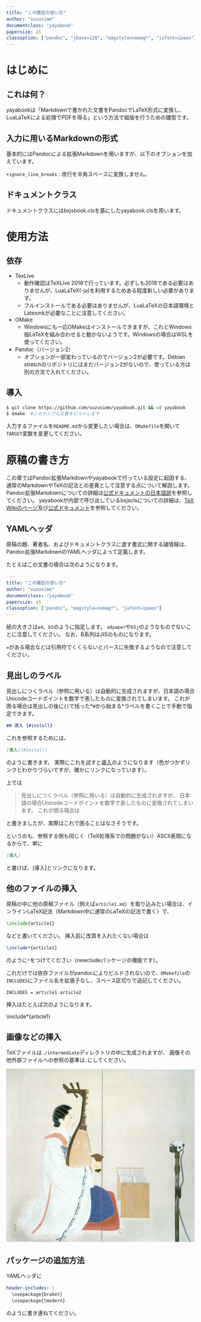 ```yaml
---
title: "この雛型の使い方"
author: "suzusime"
documentclass: "yayabook"
papersize: a5
classoption: ["pandoc", "jbase=12Q", "magstyle=nomag*", "jafont=ipaex"]
---
```


# はじめに
## これは何？
yayabookは「Markdownで書かれた文書をPandocでLaTeX形式に変換し、LuaLaTeXによる処理でPDFを得る」という方法で組版を行うための雛型です。

## 入力に用いるMarkdownの形式
基本的にはPandocによる拡張Markdownを用いますが、以下のオプションを加えています。

`+ignore_line_breaks`
:    改行を半角スペースに変換しません。


## ドキュメントクラス
ドキュメントクラスにはbxjsbook.clsを基にしたyayabook.clsを用います。

# 使用方法
## 依存
- TexLive
    - 動作確認はTeXLive 2018で行っています。必ずしも2018である必要はありませんが、LuaLaTeX(-ja)を利用するためある程度新しい必要があります。
    - フルインストールである必要はありませんが、LuaLaTeXの日本語環境とLatexmkが必要なことに注意してください。
- OMake
    - Windowsにも一応OMakeはインストールできますが、これとWindows版LaTeXを組み合わせると動かないようです。Windowsの場合はWSLを使ってください。
- Pandoc（バージョン2）
    - オプションが一部変わっているのでバージョン2が必要です。Debian stretchのリポジトリにはまだバージョン2がないので、使っている方は別の方法で入れてください。

## 導入
```bash
$ git clone https://github.com/suzusime/yayabook.git && cd yayabook
$ omake  #このサンプル文書をビルドします
```

入力するファイルを`README.md`から変更したい場合は、`OMakefile`を開いて`TARGET`変数を変更してください。

# 原稿の書き方
この章ではPandoc拡張Markdownやyayabookで行っている設定に起因する、通常のMarkdownやTeXの記法との差異として注意する点について解説します。
Pandoc拡張Markdownについての詳細は[公式ドキュメントの日本語訳](http://sky-y.github.io/site-pandoc-jp/users-guide/)を参照してください。
yayabookが内部で呼び出しているbxjsclsについての詳細は、[TeX Wikiのページ](https://texwiki.texjp.org/?BXjscls)及び[公式ドキュメント](https://github.com/zr-tex8r/BXjscls/blob/master/bxjscls-manual.pdf)を参照してください。

## YAMLヘッダ
原稿の題、著者名、およびドキュメントクラスに渡す書式に関する諸情報は、Pandoc拡張MarkdownのYAMLヘッダによって定義します。

たとえばこの文書の場合は次のようになります。

```yaml
---
title: "この雛型の使い方"
author: "suzusime"
documentclass: "yayabook"
papersize: a5
classoption: ["pandoc", "magstyle=nomag*", "jafont=ipaex"]
---
```

紙の大きさは`a4`、`b5`のように指定します。
`a4paper`や`b5j`のようなものでないことに注意してください。
なお、B系列はJISのものになります。

`=`がある場合などは引用符でくくらないとパースに失敗するようなので注意してください。

## 見出しのラベル
見出しにつくラベル（参照に用いる）は自動的に生成されますが、日本語の場合Unicodeコードポイントを数字で表したものに変換されてしまいます。
これが困る場合は見出しの後に`{}`で括った*`#`から始まる*ラベルを書くことで手動で指定できます。

```markdown
## 導入 {#install}
```

これを参照するためには、

```markdown
[導入](#install)
```

のように書きます。
実際にこれを試すと[導入](#ux5c0eux5165)のようになります（色がつかずリンクとわかりづらいですが、確かにリンクになっています）。

上では

> 見出しにつくラベル（参照に用いる）は自動的に生成されますが、
  日本語の場合Unicodeコードポイントを数字で表したものに変換されてしまいます。
  これが困る場合は

と書きましたが、実際はこれで困ることはなさそうです。

というのも、参照する側も同じく（TeX処理系での問題がない）ASCII表現になるからで、単に

```markdown
[導入]
```

と書けば、[導入]とリンクになります。

## 他のファイルの挿入
原稿の中に他の原稿ファイル（例えば`article1.md`）を取り込みたい場合は、インラインLaTeX記法（Markdown中に通常のLaTeXの記法で書く）で、

```latex
\include{article1}
```

などと書いてください。
挿入前に改頁を入れたくない場合は

```latex
\include*{article1}
```

のように`*`をつけてください（newcludeパッケージの機能です）。

これだけでは依存ファイルがpandocによりビルドされないので、`OMakefile`の`INCLUDES`にファイル名を拡張子なし、スペース区切りで追記してください。

```
INCLUDES = article1 article2
```

挿入はたとえば次のようになります。

\include*{article1}

## 画像などの挿入
TeXファイルは`./intermediate`ディレクトリの中に生成されますが、
画像その他外部ファイルへの参照の基準は`.`にしてください。

![琵琶を弾いている様子](images/biwa.jpg)

## パッケージの追加方法
YAMLヘッダに

```yaml
header-includes: |
  \usepackage{braket}
  \usepackage{lmodern}
```

のように書き連ねてください。
